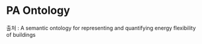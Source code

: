 # PA Ontology

출처 :  A semantic ontology for representing and quantifying energy flexibility of buildings